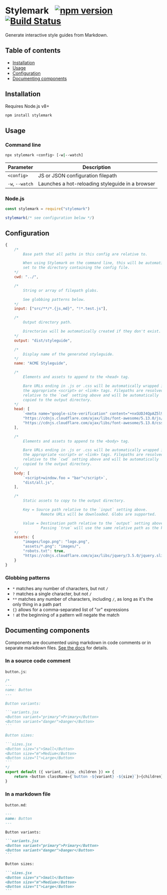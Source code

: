 # Stylemark &nbsp; [![npm version](https://badge.fury.io/js/stylemark.svg)](https://badge.fury.io/js/stylemark) [![Build Status](https://travis-ci.org/mpetrovich/stylemark.svg?branch=master)](https://travis-ci.org/mpetrovich/stylemark)

Generate interactive style guides from Markdown.

## Table of contents

-   [Installation](#installation)
-   [Usage](#usage)
-   [Configuration](#configuration)
-   [Documenting components](#documenting-components)

## Installation

Requires Node.js v8+

```sh
npm install stylemark
```

## Usage

### Command line

```sh
npx stylemark <config> [-w|--watch]
```

| Parameter       | Description                                      |
| --------------- | ------------------------------------------------ |
| `<config>`      | JS or JSON configuration filepath                |
| `-w`, `--watch` | Launches a hot-reloading styleguide in a browser |

### Node.js

```js
const stylemark = require("stylemark")

stylemark(/* see configuration below */)
```

## Configuration

```js
{
    /*
        Base path that all paths in this config are relative to.

        When using Stylemark on the command line, this will be automatically
        set to the directory containing the config file.
    */
    cwd: "../",

    /*
        String or array of filepath globs.

        See globbing patterns below.
    */
    input: ["src/**/*.{js,md}", "!*.test.js"],

    /*
        Output directory path.

        Directories will be automatically created if they don't exist.
    */
    output: "dist/styleguide",

    /*
        Display name of the generated styleguide.
    */
    name: "ACME Styleguide",

    /*
        Elements and assets to append to the <head> tag.

        Bare URLs ending in .js or .css will be automatically wrapped in
        the appropriate <script> or <link> tags. Filepaths are resolved
        relative to the `cwd` setting above and will be automatically
        copied to the output directory.
    */
    head: [
        `<meta name="google-site-verification" content="+nxGUDJ4QpAZ5l9Bsjdi102tLVC21AIh5d1Nl23908vVuFHs34=">`,
        "https://cdnjs.cloudflare.com/ajax/libs/font-awesome/5.13.0/js/all.min.js",
        "https://cdnjs.cloudflare.com/ajax/libs/font-awesome/5.13.0/css/all.min.css",
    ],

    /*
        Elements and assets to append to the <body> tag.

        Bare URLs ending in .js or .css will be automatically wrapped in
        the appropriate <script> or <link> tags. Filepaths are resolved
        relative to the `cwd` setting above and will be automatically
        copied to the output directory.
    */
    body: [
        `<script>window.foo = "bar"</script>`,
        "dist/all.js",
    ],

    /*
        Static assets to copy to the output directory.

        Key = Source path relative to the `input` setting above.
                Remote URLs will be downloaded. Globs are supported.

        Value = Destination path relative to the `output` setting above.
                Passing `true` will use the same relative path as the key.
    */
    assets: {
        "images/logo.png": "logo.png",
        "assets/*.png": "images/",
        "robots.txt": true,
        "https://cdnjs.cloudflare.com/ajax/libs/jquery/3.5.0/jquery.slim.min.js": "jquery.js"
    }
}
```

### Globbing patterns

-   `*` matches any number of characters, but not `/`
-   `?` matches a single character, but not `/`
-   `**` matches any number of characters, including `/`, as long as it's the only thing in a path part
-   `{}` allows for a comma-separated list of "or" expressions
-   `!` at the beginning of a pattern will negate the match

## Documenting components

Components are documented using markdown in code comments or in separate markdown files. [See the docs](docs/components.md) for details.

### In a source code comment

`button.js`:

````js
/*
---
name: Button
---

Button variants:

```variants.jsx
<Button variant="primary">Primary</Button>
<Button variant="danger">Danger</Button>
```

Button sizes:

```sizes.jsx
<Button size="s">Small</Button>
<Button size="m">Medium</Button>
<Button size="l">Large</Button>
```
*/
export default ({ variant, size, children }) => {
    return <button className={`button -${variant} -${size}`}>{children}</button>
}
````

### In a markdown file

`button.md`:

````md
---
name: Button
---

Button variants:

```variants.jsx
<Button variant="primary">Primary</Button>
<Button variant="danger">Danger</Button>
```

Button sizes:

```sizes.jsx
<Button size="s">Small</Button>
<Button size="m">Medium</Button>
<Button size="l">Large</Button>
```
````
